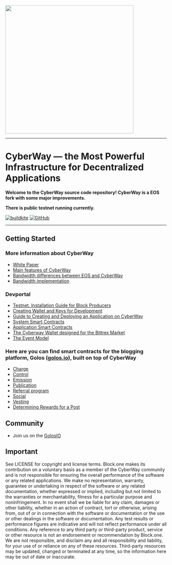 <img width="400" src="logo.jpg" />

*****  
# CyberWay — the Most Powerful Infrastructure for Decentralized Applications

**Welcome to the CyberWay source code repository! CyberWay is a EOS fork with some major improvements.**  

**There is public testnet running currently.**  

[![buildkite](https://badge.buildkite.com/f0940b2380542f6c80c1c01aa773d61c1d3470007fa5b9e6c3.svg?branch=master)](https://buildkite.com/cyberway)
[![GitHub](https://img.shields.io/github/license/cyberway/cyberway.svg)](https://github.com/cyberway/cyberway/blob/master/LICENSE)

*****  
## Getting Started

### More information about CyberWay

* [White Paper](https://cyberway.gitbook.io/en/users/white_paper)
* [Main features of CyberWay](https://cyberway.gitbook.io/en/users/cyberway_features)
* [Bandwidth differences between EOS and CyberWay](https://cyberway.gitbook.io/en/users/bandwidth_differences)
* [Bandwidth implementation](https://cyberway.gitbook.io/en/users/bandwidth_implementation)

### Devportal

* [Testnet. Installation Guide for Block Producers](https://cyberway.gitbook.io/en/validators/testnet_installation)
* [Creating Wallet and Keys for Development](https://cyberway.gitbook.io/en/devportal/create_development_wallet)
* [Guide to Creating and Deploying an Application on CyberWay](https://cyberway.gitbook.io/en/devportal/create_application)
* [System Smart Contracts](https://cyberway.gitbook.io/en/devportal/system_contracts)
* [Application Smart Contracts](https://cyberway.gitbook.io/en/devportal/application_contracts)
* [The Cyberway Wallet designed for the Bittrex Market](https://cyberway.gitbook.io/en/devportal/cyberway_wallet_for_bittrex)
* [The Event Model](https://cyberway.gitbook.io/en/devportal/event_engine)

### Here are you can find smart contracts for the blogging platform, Golos ([golos.io](https://golos.io)), built on top of CyberWay
* [Charge](/devportal/application_contracts/golos_contracts/golos.charge_contract.md)
* [Control](/devportal/application_contracts/golos_contracts/golos.ctrl_contract.md)
* [Emission](/devportal/application_contracts/golos_contracts/golos.emit_contract.md)
* [Publication](/devportal/application_contracts/golos_contracts/golos.publication_contract.md)
* [Referral program](/devportal/application_contracts/golos_contracts/golos.referral_contract.md)
* [Social](/devportal/application_contracts/golos_contracts/golos.social_contract.md)
* [Vesting](/devportal/application_contracts/golos_contracts/golos.vesting_contract.md)
* [Determining Rewards for a Post](/devportal/application_contracts/golos_contracts/rewards_definition.md)

## Community

* Join us on the [GolosIO](https://golos.io)

## Important

See LICENSE for copyright and license terms. Block.one makes its contribution on a voluntary basis as a member of the CyberWay community and is not responsible for ensuring the overall performance of the software or any related applications. We make no representation, warranty, guarantee or undertaking in respect of the software or any related documentation, whether expressed or implied, including but not limited to the warranties or merchantability, fitness for a particular purpose and noninfringement. In no event shall we be liable for any claim, damages or other liability, whether in an action of contract, tort or otherwise, arising from, out of or in connection with the software or documentation or the use or other dealings in the software or documentation.  Any test results or performance figures are indicative and will not reflect performance under all conditions.  Any reference to any third party or third-party product, service or other resource is not an endorsement or recommendation by Block.one.  We are not responsible, and disclaim any and all responsibility and liability, for your use of or reliance on any of these resources. Third-party resources may be updated, changed or terminated at any time, so the information here may be out of date or inaccurate.



